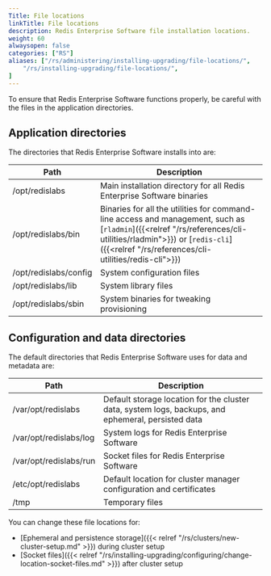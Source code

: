 ```yaml
---
Title: File locations
linkTitle: File locations
description: Redis Enterprise Software file installation locations.
weight: 60
alwaysopen: false
categories: ["RS"]
aliases: ["/rs/administering/installing-upgrading/file-locations/",
    "/rs/installing-upgrading/file-locations/",
]
---
```

To ensure that Redis Enterprise Software functions properly, be careful with the files in the application directories.

## Application directories

The directories that Redis Enterprise Software installs into are:

| **Path** | **Description** |
|------------|-----------------|
| /opt/redislabs | Main installation directory for all Redis Enterprise Software binaries |
| /opt/redislabs/bin | Binaries for all the utilities for command-line access and management, such as [`rladmin`]({{<relref "/rs/references/cli-utilities/rladmin">}}) or [`redis-cli`]({{<relref "/rs/references/cli-utilities/redis-cli">}}) |
| /opt/redislabs/config | System configuration files |
| /opt/redislabs/lib | System library files |
| /opt/redislabs/sbin | System binaries for tweaking provisioning |

## Configuration and data directories

The default directories that Redis Enterprise Software uses for data and metadata are:

| **Path** | **Description** |
|------------|-----------------|
| /var/opt/redislabs | Default storage location for the cluster data, system logs, backups, and ephemeral, persisted data |
| /var/opt/redislabs/log | System logs for Redis Enterprise Software |
| /var/opt/redislabs/run | Socket files for Redis Enterprise Software |
| /etc/opt/redislabs | Default location for cluster manager configuration and certificates |
| /tmp | Temporary files |

You can change these file locations for:

- [Ephemeral and persistence storage]({{< relref "/rs/clusters/new-cluster-setup.md" >}}) during cluster setup
- [Socket files]({{< relref "/rs/installing-upgrading/configuring/change-location-socket-files.md" >}}) after cluster setup
